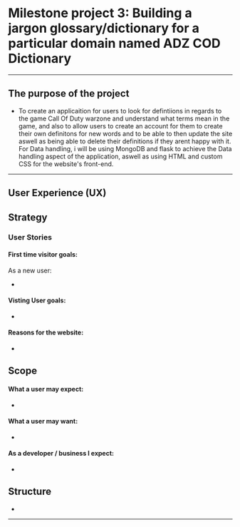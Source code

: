 # Milestone project 3: Building a jargon glossary/dictionary for a particular domain named ADZ COD Dictionary

***

## The purpose of the project

* To create an applicaition for users to look for defintiions in regards to the game Call Of Duty warzone and understand what terms mean in the game, and also to allow users to create an account for them to create their own definitons for new words and to be able to then update the site aswell as being able to delete their definitions if they arent happy with it. For Data handling, i will be using MongoDB and flask to achieve the Data handling aspect of the application, aswell as using HTML and custom CSS for the website's front-end.

***

## User Experience (UX)

## Strategy

### User Stories

#### First time visitor goals:

As a new user:

* 

#### Visting User goals:

* 

#### Reasons for the website:

* 

## Scope
#### What a user may expect:

* 

#### What a user may want:

* 

#### As a developer / business I expect:

* 

## Structure



* 

***

